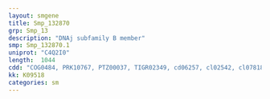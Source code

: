 ```yaml
---
layout: smgene
title: Smp_132870
grp: Smp_13
description: "DNAj subfamily B member"
smp: Smp_132870.1
uniprot: "C4Q2I0"
length:  1044
cdd: "COG0484, PRK10767, PTZ00037, TIGR02349, cd06257, cl02542, cl07818, pfam00226, pfam09320, smart00271"
kk: K09518
categories: sm
---
```

